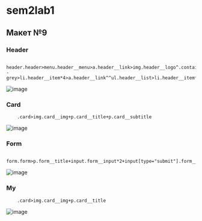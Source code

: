 # sem2lab1

## Макет №9 ##

### Header ###

```
    header.header>menu.header__menu>a.header__link>img.header__logo^.container>ul.header__list.header__list--grey>li.header__item*4>a.header__link^^ul.header__list>li.header__item*2>a.header__link^.header__item>btn.header__button
```

![image](https://user-images.githubusercontent.com/113594760/223345349-f9c8eb8e-a013-44b3-99cc-0fa570a5edc4.png)


### Card ###

```
    .card>img.card__img+p.card__title+p.card__subtitle
```
![image](https://user-images.githubusercontent.com/113594760/223345735-b30a8779-5f76-4255-b5b7-23500e5268d0.png)


### Form ###

```
    form.form>p.form__title+input.form__input*2+input[type="submit"].form__submit
```
![image](https://user-images.githubusercontent.com/113594760/223345775-73159fd3-ae11-409a-b254-b5b239157427.png)


### My ###

```
    .card>img.card__img+p.card__title
```
![image](https://user-images.githubusercontent.com/113594760/223345855-0d13a5d2-c595-4b88-8f68-bb65f0cd40f3.png)
